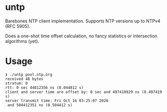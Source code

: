 # untp

Barebones NTP client implementation. Supports NTP versions up to NTPv4 (RFC 5905). 

Does a one-shot time offset calculation, no fancy statistics or intersection algorithms (yet).

# Usage
```
❯ ./untp pool.ntp.org
received 48 bytes
stratum: 0
rtt: 0 sec 44812356 ns (0.044812 s)
client and server time are offset by: 0 sec and 497418929 ns (0.497419 s)
server transmit time: Fri Oct 16 03:25:07 2020
 and 504412351 ns (0.504412 s)
 ```